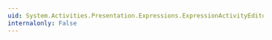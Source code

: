```yaml
---
uid: System.Activities.Presentation.Expressions.ExpressionActivityEditor.AcceptsReturnProperty
internalonly: False
---
```

